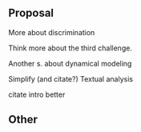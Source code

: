 
## Proposal

More about discrimination

Think more about the third challenge.

Another s. about dynamical modeling

Simplify (and citate?) Textual analysis

citate intro better

## Other
